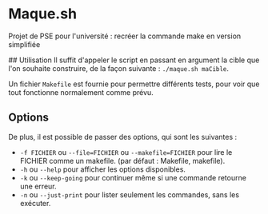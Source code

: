 # Maque.sh
Projet de PSE pour l'université : recréer la commande make en version simplifiée

## Utilisation
Il suffit d'appeler le script en passant en argument la cible que l'on souhaite construire, de la façon suivante : `./maque.sh maCible`.

Un fichier `Makefile` est fournie pour permettre différents tests, pour voir que tout fonctionne normalement comme prévu.

## Options
De plus, il est possible de passer des options, qui sont les suivantes :
 * `-f FICHIER` ou `--file=FICHIER` ou `--makefile=FICHIER` pour lire le FICHIER comme un makefile. (par défaut : Makefile, makefile).
 * `-h` ou `--help` pour afficher les options disponibles.
 * `-k` ou `--keep-going` pour continuer même si une commande retourne une erreur.
 * `-n` ou `--just-print` pour lister seulement les commandes, sans les exécuter.

